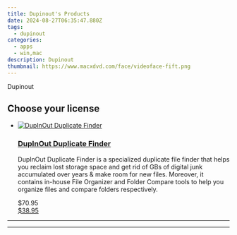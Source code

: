 ```yaml
---
title: Dupinout's Products
date: 2024-08-27T06:35:47.880Z
tags: 
  - dupinout
categories: 
  - apps
  - win,mac
description: Dupinout
thumbnail: https://www.macxdvd.com/face/videoface-fift.png
---
```


Dupinout

<!--__INIT__BEGIN__TAG__PRODUCTS__LIST__-->
<!--__INIT__END__TAG__PRODUCTS__LIST__-->

<!--__INIT__BEGIN__TAG__FEED_PRODUCTS__LIST__-->
## Choose your license

<div class="home-content-container">
  <ul class="home-article-list">
    <li class="home-article-item flex flex-row feedProduct">
      <div class="basis-1/3 lg:basis-1/4 xl:basis-1/5 relative flex justify-center items-center overflow-hidden">
                <a href="https://secure.2checkout.com/order/cart.php?PRODS=35038891&amp;QTY=1&amp;AFFILIATE=108875" class="w-24 h-24 md:w-28 md:h-28 lg:w-32 lg:h-32 xl:w-42 xl:h-42 max-w-24 max-h-24 md:max-w-28 md:max-h-28 lg:max-w-32 lg:max-h-32 xl:max-w-42 xl:max-h-42 -pt-2">
          <img src="https://secure.2checkout.com/images/merchant/14a14b770dd4cee302dbe9e960f78310/products/DupInOut-Duplicate-Finder-1171x733x0x0x1170x733x1639747209.png" alt="DupInOut Duplicate Finder" class="relative w-full h-full rounded-full object-cover dark:brightness-75 -mt-4 p-4">
        </a>
              </div>
      <div class="flex flex-col gap-5 px-7 pb-7 basis-2/3 lg:basis-3/4 xl:basis-4/5  pt-5">
        <h3 class="home-article-title"><a href="https://secure.2checkout.com/order/cart.php?PRODS=35038891&amp;QTY=1&amp;AFFILIATE=108875">DupInOut Duplicate Finder</a></h3>
        <div class="home-article-content markdown-body">
                  <html><head></head><body><p>DupInOut Duplicate Finder is a specialized duplicate file finder that helps you reclaim lost storage space and get rid of GBs of digital junk accumulated over years &amp; make room for new files. Moreover, it contains in-house File Organizer and Folder Compare tools to help you organize files and compare folders respectively.</p></body></html>                </div>
        <div class="flex flex-row feedProduct-Price">
          <div class="feedProduct-Price--Old">
            <span class="feedProduct-Price--Currency">$</span>70<span class="feedProduct-Price--Cents">.95</span>
          </div>
          <div class="">
            <a href="https://secure.2checkout.com/order/cart.php?PRODS=35038891&amp;QTY=1&amp;AFFILIATE=108875">
            <span class="feedProduct-Price--Currency">$</span>38<span class="feedProduct-Price--Cents">.95</span>
            </a>
          </div>
        </div>
      </div>
    </li>
  </ul>
</div>

<hr><!--__INIT__END__TAG__FEED_PRODUCTS__LIST__-->


<hr>


